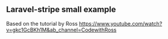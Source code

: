 ## Laravel-stripe small example
Based on the tutorial by Ross
https://www.youtube.com/watch?v=gkc1GcBKh1M&ab_channel=CodewithRoss
